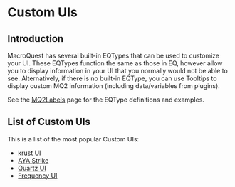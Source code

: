 # Custom UIs

## Introduction

MacroQuest has several built-in EQTypes that can be used to customize your UI. These EQTypes function the same as those in EQ, however allow you to display information in your UI that you normally would not be able to see. Alternatively, if there is no built-in EQType, you can use Tooltips to display custom MQ2 information (including data/variables from plugins).

See the [MQ2Labels](../../plugins/core-plugins/mq2labels.md) page for the EQType definitions and examples.

## List of Custom UIs

This is a list of the most popular Custom UIs:

* [krust UI](https://macroquest2.com/phpBB3/viewtopic.php?t=13016)
* [AYA Strike](https://macroquest2.com/phpBB3/viewtopic.php?t=11971)
* [Quartz UI](https://macroquest2.com/phpBB3/viewtopic.php?t=11989)
* [Frequency UI](https://macroquest2.com/phpBB3/viewtopic.php?t=3954)

